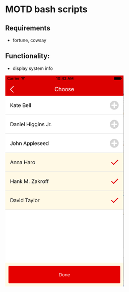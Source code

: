 # MOTD bash scripts

## Requirements
- fortune, cowsay

## Functionality:
 -  display system info

<img src='https://raw.githubusercontent.com/xTrinch/MRMultipleContactPicker/master/Graphics/screenshot1.png' alt='MRMultipleContactPicker screenshot'>

